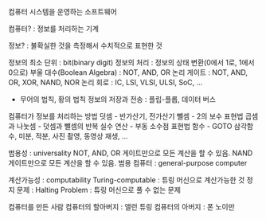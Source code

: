 컴퓨터 시스템을 운영하는 소프트웨어

컴퓨터?
: 정보를 처리하는 기계

정보?
: 불확실한 것을 측정해서 수치적으로 표현한 것

정보의 최소 단위 : bit(binary digit)
정보의 처리 : 정보의 상태 변환(0에서 1로, 1에서 0으로)
부울 대수(Boolean Algebra) : NOT, AND, OR
논리 게이트 : NOT, AND, OR, XOR, NAND, NOR
논리 회로 : IC, LSI, VLSI, ULSI, SoC, ...
- 무어의 법칙, 황의 법칙
정보의 저장과 전송 : 플립-플롭, 데이터 버스

컴퓨터가 정보를 처리하는 방법
덧셈 - 반가산기, 전가산기
뺄셈 - 2의 보수 표현법
곱셈과 나눗셈 - 덧셈과 뺄셈의 반복
실수 연산 - 부동 소수점 표현법
함수 - GOTO
삼각함수, 미분, 적분, 사진 촬영, 동영상 재생, ...

범용성 : universality
NOT, AND, OR 게이트만으로 모든 계산을 할 수 있음.
NAND 게이트만으로 모든 계산을 할 수 있음.
범용 컴퓨터 : general-purpose computer

계산가능성 : computability
Turing-computable : 튜링 머신으로 계산가능한 것
정지 문제 : Halting Problem : 튜링 머신으로 풀 수 없는 문제

컴퓨터를 만든 사람
컴퓨터의 할아버지 : 앨런 튜링
컴퓨터의 아버지 : 폰 노이만


